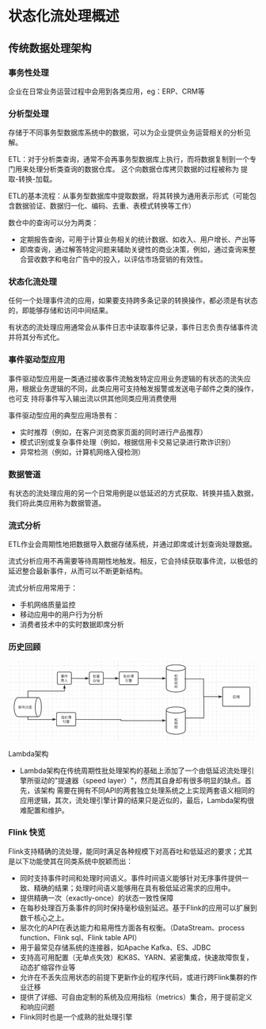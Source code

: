# 状态化流处理概述
## 传统数据处理架构
### 事务性处理
企业在日常业务运营过程中会用到各类应用，eg：ERP、CRM等

### 分析型处理
存储于不同事务型数据库系统中的数据，可以为企业提供业务运营相关的分析见解。

ETL：对于分析类查询，通常不会再事务型数据库上执行，而将数据复制到一个专门用来处理分析类查询的数据仓库。
这个向数据仓库拷贝数据的过程被称为 提取-转换-加载。

ETL的基本流程：从事务型数据库中提取数据，将其转换为通用表示形式（可能包含数据验证、数据归一化、编码、去重、表模式转换等工作）

数仓中的查询可以分为两类：
- 定期报告查询，可用于计算业务相关的统计数据、如收入、用户增长、产出等
- 即席查询，通过解答特定问题来辅助关键性的商业决策，例如，通过查询来整合营收数字和电台广告中的投入，以评估市场营销的有效性。

### 状态化流处理
任何一个处理事件流的应用，如果要支持跨多条记录的转换操作，都必须是有状态的，即能够存储和访问中间结果。

有状态的流处理应用通常会从事件日志中读取事件记录，事件日志负责存储事件流并将其分布式化。

### 事件驱动型应用
事件驱动型应用是一类通过接收事件流触发特定应用业务逻辑的有状态的流失应用，根据业务逻辑的不同，此类应用可支持触发报警或发送电子邮件之类的操作，也可支
持将事件写入输出流以供其他同类应用消费使用

事件驱动型应用的典型应用场景有：
- 实时推荐（例如，在客户浏览商家页面的同时进行产品推荐）
- 模式识别或复杂事件处理（例如，根据信用卡交易记录进行欺诈识别）
- 异常检测（例如，计算机网络入侵检测）

### 数据管道
有状态的流处理应用的另一个日常用例是以低延迟的方式获取、转换并插入数据，我们将此类应用称为数据管道。

### 流式分析
ETL作业会周期性地把数据导入数据存储系统，并通过即席或计划查询处理数据。

流式分析应用不再需要等待周期性地触发。相反，它会持续获取事件流，以极低的延迟整合最新事件，从而可以不断更新结构。

流式分析应用常用于：
- 手机网络质量监控
- 移动应用中的用户行为分析
- 消费者技术中的实时数据即席分析

### 历史回顾
![img.png](img.png)

Lambda架构
- Lambda架构在传统周期性批处理架构的基础上添加了一个由低延迟流处理引擎所驱动的"提速器（speed layer）"，然而其自身却有很多明显的缺点。首先，该架构
需要在拥有不同API的两套独立处理系统之上实现两套语义相同的应用逻辑，其次，流处理引擎计算的结果只是近似的，最后，Lambda架构很难配置和维护。
  
### Flink 快览
Flink支持精确的流处理，能同时满足各种规模下对高吞吐和低延迟的要求；尤其是以下功能使其在同类系统中脱颖而出：
- 同时支持事件时间和处理时间语义。事件时间语义能够针对无序事件提供一致、精确的结果；处理时间语义能够用在具有极低延迟需求的应用中。
- 提供精确一次（exactly-once）的状态一致性保障
- 在每秒处理百万条事件的同时保持毫秒级别延迟。基于Flink的应用可以扩展到数千核心之上。
- 层次化的API在表达能力和易用性方面各有权衡。（DataStream、process function、Flink sql、Flink table API）
- 用于最常见存储系统的连接器，如Apache Kafka、ES、JDBC
- 支持高可用配置（无单点失效）和K8S、YARN、紧密集成，快速故障恢复，动态扩缩容作业等
- 允许在不丢失应用状态的前提下更新作业的程序代码，或进行跨Flink集群的作业迁移
- 提供了详细、可自由定制的系统及应用指标（metrics）集合，用于提前定义和响应问题
- Flink同时也是一个成熟的批处理引擎
  

